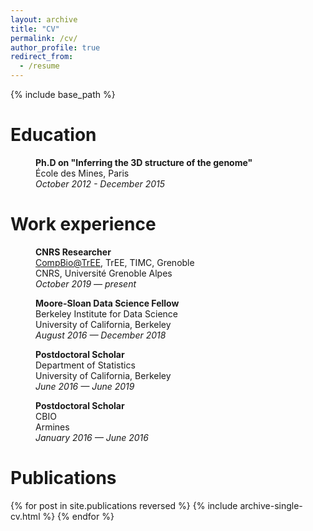 ```yaml
---
layout: archive
title: "CV"
permalink: /cv/
author_profile: true
redirect_from:
  - /resume
---
```


{% include base_path %}

Education
======

<p style="margin-left: 40px"><b>Ph.D on "Inferring the 3D structure of the
genome"</b>
<br>École des Mines, Paris
<br><i>October 2012 - December 2015</i></p>

Work experience
======

<p style="margin-left: 40px"><b>CNRS Researcher</b>
<br><a href="https://tree-timc.github.io/compbio/">CompBio@TrEE</a>, TrEE, TIMC, Grenoble
<br>CNRS, Université Grenoble Alpes
<br><i>October 2019 — present</i></p>


<p style="margin-left: 40px"><b>Moore-Sloan Data Science Fellow</b>
<br>Berkeley Institute for Data Science
<br>University of California, Berkeley
<br><i>August 2016 — December 2018</i></p>

<p style="margin-left: 40px"><b>Postdoctoral Scholar</b>
<br>Department of Statistics
<br>University of California, Berkeley
<br><i>June 2016 — June 2019</i></p>

<p style="margin-left: 40px"><b>Postdoctoral Scholar</b>
<br>CBIO
<br>Armines
<br><i>January 2016 — June 2016</i></p>


Publications
======

{% for post in site.publications reversed %}
    {% include archive-single-cv.html %}
{% endfor %} 
